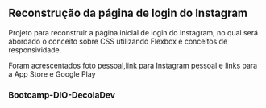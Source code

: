 ## **Reconstrução da página de login do Instagram**

Projeto para reconstruir a página inicial de login do Instagram, no qual será abordado o conceito sobre CSS utilizando Flexbox e conceitos de responsividade.

Foram acrescentados foto pessoal,link para Instagram pessoal e links para a App Store e Google Play







### Bootcamp-DIO-DecolaDev
